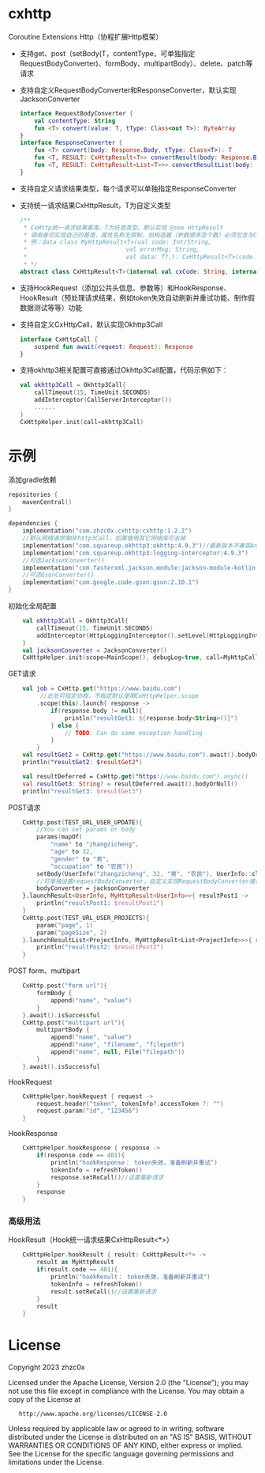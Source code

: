 # cxhttp

Coroutine Extensions Http（协程扩展Http框架）

- 支持get、post（setBody(T，contentType，可单独指定RequestBodyConverter)、formBody、multipartBody）、delete、patch等请求

- 支持自定义RequestBodyConverter和ResponseConverter，默认实现JacksonConverter

  ```kotlin
  interface RequestBodyConverter {
      val contentType: String
      fun <T> convert(value: T, tType: Class<out T>): ByteArray
  }
  interface ResponseConverter {
      fun <T> convert(body: Response.Body, tType: Class<T>): T
      fun <T, RESULT: CxHttpResult<T>> convertResult(body: Response.Body, resultType: Class<RESULT>): RESULT
      fun <T, RESULT: CxHttpResult<List<T>>> convertResultList(body: Response.Body, resultType: Class<RESULT>): RESULT
  }
  ```
  
- 支持自定义请求结果类型，每个请求可以单独指定ResponseConverter

- 支持统一请求结果CxHttpResult<T>，T为自定义类型

  ```kotlin
  /**
   * CxHttp统一请求结果基类，T为任意类型，默认实现 @see HttpResult
   * 调用者可实现自己的基类，属性名称无限制，但构造器（参数顺序及个数）必须包含与CxHttpResult一致的构造器
   * 例：data class MyHttpResult<T>(val code: Int/String,
   *                            val errorMsg: String,
   *                            val data: T?,): CxHttpResult<T>(code.toString(), errorMsg, data)
   * */
  abstract class CxHttpResult<T>(internal val cxCode: String, internal val cxMsg: String, internal val cxData: T?)
  ```

- 支持HookRequest（添加公共头信息、参数等）和HookResponse、HookResult（预处理请求结果，例如token失效自动刷新并重试功能、制作假数据测试等等）功能

- 支持自定义CxHttpCall，默认实现Okhttp3Call

  ```kotlin
  interface CxHttpCall {
      suspend fun await(request: Request): Response
  }
  ```

- 支持okhttp3相关配置可直接通过Okhttp3Call配置，代码示例如下：

  ```kotlin
  val okhttp3Call = Okhttp3Call{
      callTimeout(15, TimeUnit.SECONDS)
      addInterceptor(CallServerInterceptor())
      ......
  }
  CxHttpHelper.init(call=okhttp3Call)
  ```

# 示例

添加gradle依赖

```kotlin
repositories {
    mavenCentral()
}

dependencies {
    implementation("com.zhzc0x.cxhttp:cxhttp:1.2.2")
    //默认网络请求库Okhttp3Call，如果使用其它网络库可去掉
    implementation("com.squareup.okhttp3:okhttp:4.9.3")//最新版本不兼容Android4.4
    implementation("com.squareup.okhttp3:logging-interceptor:4.9.3")
    //可选JacksonConverter()
    implementation("com.fasterxml.jackson.module:jackson-module-kotlin:2.14.2")
    //可选GsonConverter()
    implementation("com.google.code.gson:gson:2.10.1")
}
```

初始化全局配置

```kotlin
	val okhttp3Call = Okhttp3Call{
        callTimeout(15, TimeUnit.SECONDS)
        addInterceptor(HttpLoggingInterceptor().setLevel(HttpLoggingInterceptor.Level.BODY))
    }    
	val jacksonConverter = JacksonConverter()
    CxHttpHelper.init(scope=MainScope(), debugLog=true, call=MyHttpCall(okhttp3Call), converter=jacksonConverter)
```

GET请求

```kotlin
	val job = CxHttp.get("https://www.baidu.com")
         //此处可指定协程，不指定默认使用CxHttpHelper.scope
        .scope(this).launch{ response ->
            if(response.body != null){
                println("resultGet1: ${response.body<String>()}")
            } else {
                // TODO: Can do some exception handling
            }	
        }
    val resultGet2 = CxHttp.get("https://www.baidu.com").await().bodyOrNull(String::class.java)
    println("resultGet2: $resultGet2")

    val resultDeferred = CxHttp.get("https://www.baidu.com").async()
    val resultGet3: String? = resultDeferred.await().bodyOrNull()
    println("resultGet3: $resultGet3")
```

POST请求

```kotlin
	CxHttp.post(TEST_URL_USER_UPDATE){
        //You can set params or body
        params(mapOf(
            "name" to "zhangzicheng",
            "age" to 32,
            "gender" to "男",
            "occupation" to "农民"))
        setBody(UserInfo("zhangzicheng", 32, "男", "农民"), UserInfo::class.java)
        //可单独设置requestBodyConverter，自定义实现RequestBodyConverter接口即可，默认使用CxHttpHelper.init()设置的全局converter
        bodyConverter = jacksonConverter
    }.launchResult<UserInfo, MyHttpResult<UserInfo>>{ resultPost1 ->
        println("resultPost1: $resultPost1")
    }
    CxHttp.post(TEST_URL_USER_PROJECTS){
        param("page", 1)
        param("pageSize", 2)
    }.launchResultList<ProjectInfo, MyHttpResult<List<ProjectInfo>>>{ resultPost2 ->
        println("resultPost2: $resultPost2")
    }
```

POST form、multipart

```kotlin
	CxHttp.post("form url"){
        formBody {
            append("name", "value")
        }
    }.await().isSuccessful
    CxHttp.post("multipart url"){
        multipartBody {
            append("name", "value")
            append("name", "filename", "filepath")
            append("name", null, File("filepath"))
        }
    }.await().isSuccessful
```

HookRequest

```kotlin
	CxHttpHelper.hookRequest { request ->
        request.header("token", tokenInfo?.accessToken ?: "")
        request.param("id", "123456")
    }
```

HookResponse

```kotlin
	CxHttpHelper.hookResponse { response ->
        if(response.code == 401){
            println("hookResponse： token失效，准备刷新并重试")
            tokenInfo = refreshToken()
            response.setReCall()//设置重新请求
        }
        response
    }
```

### 高级用法

HookResult（Hook统一请求结果CxHttpResult<*>）

```kotlin
	CxHttpHelper.hookResult { result: CxHttpResult<*> ->
        result as MyHttpResult
        if(result.code == 401){
            println("hookResult： token失效，准备刷新并重试")
            tokenInfo = refreshToken()
            result.setReCall()//设置重新请求
        }
        result
    }
```

# License
Copyright 2023 zhzc0x

   Licensed under the Apache License, Version 2.0 (the "License");
   you may not use this file except in compliance with the License.
   You may obtain a copy of the License at

       http://www.apache.org/licenses/LICENSE-2.0

   Unless required by applicable law or agreed to in writing, software
   distributed under the License is distributed on an "AS IS" BASIS,
   WITHOUT WARRANTIES OR CONDITIONS OF ANY KIND, either express or implied.
   See the License for the specific language governing permissions and
   limitations under the License.
